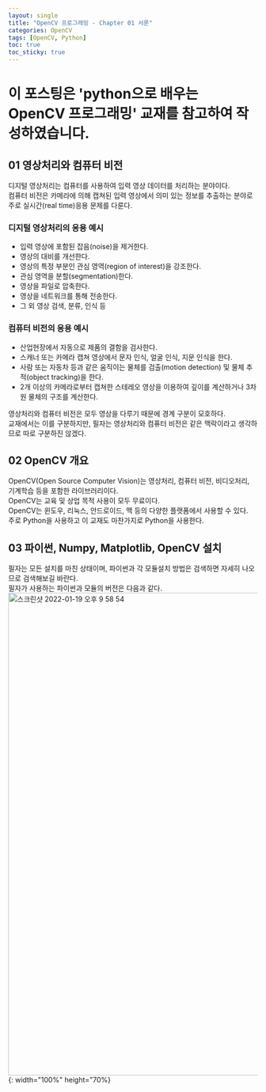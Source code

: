 ```yaml
---
layout: single
title: "OpenCV 프로그래밍 - Chapter 01 서론"
categories: OpenCV
tags: [OpenCV, Python]
toc: true
toc_sticky: true
---
```


# 이 포스팅은 'python으로 배우는 OpenCV 프로그래밍' 교재를 참고하여 작성하였습니다.

## 01 영상처리와 컴퓨터 비전

디지털 영상처리는 컴퓨터를 사용하여 입력 영상 데이터를 처리하는 분야이다.  
컴퓨터 비전은 카메라에 의해 캡쳐된 입력 영상에서 의미 있는 정보를 추출하는 분야로 주로 실시간(real time)응용 문제를 다룬다.

### 디지털 영상처리의 응용 예시
- 입력 영상에 포함된 잡음(noise)을 제거한다.
- 영상의 대비를 개선한다.
- 영상의 특정 부분인 관심 영역(region of interest)을 강조한다.
- 관심 영역을 분할(segmentation)한다.
- 영상을 파일로 압축한다.
- 영상을 네트워크를 통해 전송한다.
- 그 외 영상 검색, 분류, 인식 등

### 컴퓨터 비전의 응용 예시
- 산업현장에서 자동으로 제품의 결함을 검사한다.
- 스캐너 또는 카메라 캡쳐 영상에서 문자 인식, 얼굴 인식, 지문 인식을 한다.
- 사람 또는 자동차 등과 같은 움직이는 물체를 검출(motion detection) 및 물체 추적(object tracking)을 한다.
- 2개 이상의 카메라로부터 캡쳐한 스테레오 영상을 이용하여 깊이를 계산하거나 3차원 물체의 구조를 계산한다.

영상처리와 컴퓨터 비전은 모두 영상을 다루기 때문에 경계 구분이 모호하다.  
교재에서는 이를 구분하지만, 필자는 영상처리와 컴퓨터 비전은 같은 맥락이라고 생각하므로 따로 구분하진 않겠다.

## 02 OpenCV 개요

OpenCV(Open Source Computer Vision)는 영상처리, 컴퓨터 비전, 비디오처리, 기계학습 등을 포함한 라이브러리이다.  
OpenCV는 교육 및 상업 목적 사용이 모두 무료이다.  
OpenCV는 윈도우, 리눅스, 안드로이드, 맥 등의 다양한 플랫폼에서 사용할 수 있다.  
주로 Python을 사용하고 이 교재도 마찬가지로 Python을 사용한다.

## 03 파이썬, Numpy, Matplotlib, OpenCV 설치

필자는 모든 설치를 마친 상태이며, 파이썬과 각 모듈설치 방법은 검색하면 자세히 나오므로 검색해보길 바란다.  
필자가 사용하는 파이썬과 모듈의 버전은 다음과 같다.
<img width="976" alt="스크린샷 2022-01-19 오후 9 58 54" src="https://user-images.githubusercontent.com/97214209/150135487-1fa876ac-4b11-4851-8fd2-0177d94d4cc5.png">{: width="100%" height="70%}


